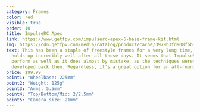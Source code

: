 ```yaml
---
category: Frames
color: red
visible: true
order: 10
title: ImpulseRC Apex
link: https://www.getfpv.com/impulserc-apex-5-base-frame-kit.html
img: https://cdn.getfpv.com/media/catalog/product/cache/3979b3fd908fbb12b31974edb6316b2e/b/r/break-5_2000x.jpg
text: This has been a staple of freestyle frames for a very long time, and it
  holds up incredibly well after all those days. It seems that ImpulseRC made it
  perform as well as it does almost by mistake, as the techniques weren't as
  developed back then. Regardless, it's a great option for an all-round build
price: $99.99
point1: "Wheelbase: 225mm"
point2: "Weight: 125g"
point3: "Arms: 5.5mm"
point4: "Top/Bottom/Mid: 2/2.5mm"
point5: "Camera size: 21mm"
---
```

